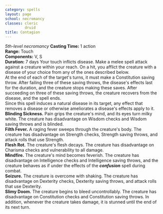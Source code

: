 ```yaml
---
category: spells
layout: page
school: necromancy
classes: cleric
         druid
title: Contagion 
---
```

_5th-level necromancy_ 
**Casting Time:** 1 action    
**Range:** Touch   
**Components:** V, S    
**Duration:** 7 days 
Your touch inflicts disease. Make a melee spell attack against a creature within your reach. On a hit, you afflict the creature with a disease of your choice from any of the ones described below.    
At the end of each of the target's turns, it must make a Constitution saving throw. After failing three of these saving throws, the disease's effects last for the duration, and the creature stops making these saves. After succeeding on three of these saving throws, the creature recovers from the disease, and the spell ends.    
Since this spell induces a natural disease in its target, any effect that removes a disease or otherwise ameliorates a disease's effects apply to it.    
**Blinding Sickness.** Pain grips the creature's mind, and its eyes turn milky white. The creature has disadvantage on Wisdom checks and Wisdom saving throws and is blinded.    
**Filth Fever.** A raging fever sweeps through the creature's body. The creature has disadvantage on Strength checks, Strength saving throws, and attack rolls that use Strength.    
**Flesh Rot.** The creature's flesh decays. The creature has disadvantage on Charisma checks and vulnerability to all damage.    
**Mindfire.** The creature's mind becomes feverish. The creature has disadvantage on Intelligence checks and Intelligence saving throws, and the creature behaves as if under the effects of the **_confusion_** spell during combat.    
**Seizure.** The creature is overcome with shaking. The creature has disadvantage on Dexterity checks, Dexterity saving throws, and attack rolls that use Dexterity.    
**Slimy Doom.** The creature begins to bleed uncontrollably. The creature has disadvantage on Constitution checks and Constitution saving throws. In addition, whenever the creature takes damage, it is stunned until the end of its next turn. 